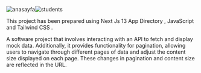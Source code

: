 
![anasayfa](https://github.com/furkanleylek/Manage-Course/assets/80426316/702deddc-b121-4686-8240-029f445d5933)![students](https://github.com/furkanleylek/Manage-Course/assets/80426316/ca7c0567-ce44-4aa2-a5bc-d30348b5ed29)

This project has been prepared using Next Js 13 App Directory , JavaScript and Tailwind CSS .

A software project that involves interacting with an API to fetch and display mock data. Additionally, it provides functionality for pagination, allowing users to navigate through different pages of data and adjust the content size displayed on each page. These changes in pagination and content size are reflected in the URL.
